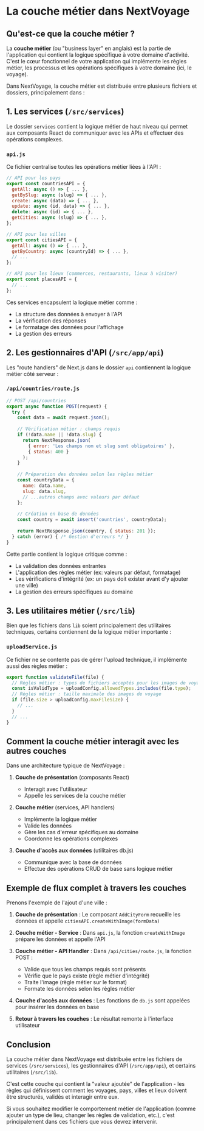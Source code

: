 # La couche métier dans NextVoyage

## Qu'est-ce que la couche métier ?

La **couche métier** (ou "business layer" en anglais) est la partie de l'application qui contient la logique spécifique à votre domaine d'activité. C'est le cœur fonctionnel de votre application qui implémente les règles métier, les processus et les opérations spécifiques à votre domaine (ici, le voyage).

Dans NextVoyage, la couche métier est distribuée entre plusieurs fichiers et dossiers, principalement dans :

## 1. Les services (`/src/services`)

Le dossier `services` contient la logique métier de haut niveau qui permet aux composants React de communiquer avec les APIs et effectuer des opérations complexes.

### `api.js`

Ce fichier centralise toutes les opérations métier liées à l'API :

```javascript
// API pour les pays
export const countriesAPI = {
  getAll: async () => { ... },
  getBySlug: async (slug) => { ... },
  create: async (data) => { ... },
  update: async (id, data) => { ... },
  delete: async (id) => { ... },
  getCities: async (slug) => { ... },
};

// API pour les villes
export const citiesAPI = {
  getAll: async () => { ... },
  getByCountry: async (countryId) => { ... },
  // ...
};

// API pour les lieux (commerces, restaurants, lieux à visiter)
export const placesAPI = {
  // ...
};
```

Ces services encapsulent la logique métier comme :
- La structure des données à envoyer à l'API
- La vérification des réponses
- Le formatage des données pour l'affichage
- La gestion des erreurs

## 2. Les gestionnaires d'API (`/src/app/api`)

Les "route handlers" de Next.js dans le dossier `api` contiennent la logique métier côté serveur :

### `/api/countries/route.js`

```javascript
// POST /api/countries
export async function POST(request) {
  try {
    const data = await request.json();
    
    // Vérification métier : champs requis
    if (!data.name || !data.slug) {
      return NextResponse.json(
        { error: 'Les champs nom et slug sont obligatoires' },
        { status: 400 }
      );
    }
    
    // Préparation des données selon les règles métier
    const countryData = {
      name: data.name,
      slug: data.slug,
      // ...autres champs avec valeurs par défaut
    };
    
    // Création en base de données
    const country = await insert('countries', countryData);
    
    return NextResponse.json(country, { status: 201 });
  } catch (error) { /* Gestion d'erreurs */ }
}
```

Cette partie contient la logique critique comme :
- La validation des données entrantes
- L'application des règles métier (ex: valeurs par défaut, formatage)
- Les vérifications d'intégrité (ex: un pays doit exister avant d'y ajouter une ville)
- La gestion des erreurs spécifiques au domaine

## 3. Les utilitaires métier (`/src/lib`)

Bien que les fichiers dans `lib` soient principalement des utilitaires techniques, certains contiennent de la logique métier importante :

### `uploadService.js`

Ce fichier ne se contente pas de gérer l'upload technique, il implémente aussi des règles métier :

```javascript
export function validateFile(file) {
  // Règles métier : types de fichiers acceptés pour les images de voyage
  const isValidType = uploadConfig.allowedTypes.includes(file.type);
  // Règles métier : taille maximale des images de voyage
  if (file.size > uploadConfig.maxFileSize) {
    // ...
  }
  // ...
}
```

## Comment la couche métier interagit avec les autres couches

Dans une architecture typique de NextVoyage :

1. **Couche de présentation** (composants React)
   - Interagit avec l'utilisateur
   - Appelle les services de la couche métier

2. **Couche métier** (services, API handlers)
   - Implémente la logique métier
   - Valide les données
   - Gère les cas d'erreur spécifiques au domaine
   - Coordonne les opérations complexes

3. **Couche d'accès aux données** (utilitaires db.js)
   - Communique avec la base de données
   - Effectue des opérations CRUD de base sans logique métier

## Exemple de flux complet à travers les couches

Prenons l'exemple de l'ajout d'une ville :

1. **Couche de présentation** : Le composant `AddCityForm` recueille les données et appelle `citiesAPI.createWithImage(formData)`

2. **Couche métier - Service** : Dans `api.js`, la fonction `createWithImage` prépare les données et appelle l'API

3. **Couche métier - API Handler** : Dans `/api/cities/route.js`, la fonction POST :
   - Valide que tous les champs requis sont présents
   - Vérifie que le pays existe (règle métier d'intégrité)
   - Traite l'image (règle métier sur le format)
   - Formate les données selon les règles métier

4. **Couche d'accès aux données** : Les fonctions de `db.js` sont appelées pour insérer les données en base

5. **Retour à travers les couches** : Le résultat remonte à l'interface utilisateur

## Conclusion

La couche métier dans NextVoyage est distribuée entre les fichiers de services (`/src/services`), les gestionnaires d'API (`/src/app/api`), et certains utilitaires (`/src/lib`). 

C'est cette couche qui contient la "valeur ajoutée" de l'application - les règles qui définissent comment les voyages, pays, villes et lieux doivent être structurés, validés et interagir entre eux.

Si vous souhaitez modifier le comportement métier de l'application (comme ajouter un type de lieu, changer les règles de validation, etc.), c'est principalement dans ces fichiers que vous devrez intervenir. 